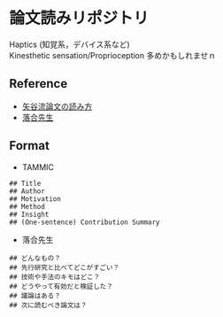 # 論文読みリポジトリ
Haptics (知覚系，デバイス系など) <br>
Kinesthetic sensation/Proprioception 多めかもしれませｎ

## Reference

- [矢谷流論文の読み方](https://iis-lab.org/misc/paperreading/)
- [落合先生](https://www.slideshare.net/Ochyai/1-ftma15/65)

## Format

- TAMMIC

```
## Title
## Author
## Motivation
## Method
## Insight
## (One-sentence) Contribution Summary
```

- 落合先生

```
## どんなもの？
## 先行研究と比べてどこがすごい？
## 技術や手法のキモはどこ？
## どうやって有効だと検証した？
## 議論はある？
## 次に読むべき論文は？

```
